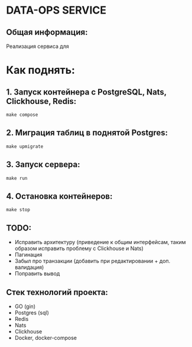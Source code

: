 # DATA-OPS SERVICE

## Общая информация:
Реализация сервиса для 

# Как поднять:

## 1. Запуск контейнера с PostgreSQL, Nats, Clickhouse, Redis:
```
make compose
```
## 2. Миграция таблиц в поднятой Postgres:
```
make upmigrate
```
## 3. Запуск сервера:
```
make run
```
## 4. Остановка контейнеров:
```
make stop
```
## TODO:
- Исправить архитектуру (приведение к общим интерфейсам, таким образом исправить проблему с Clickhouse и Nats)
- Пагинация
- Забыл про транзакции (добавить при редактировании + доп. валидация)
- Поправить вывод
## Стек технологий проекта:
* GO (gin)
* Postgres (sql)
* Redis
* Nats
* Clickhouse
* Docker, docker-compose
